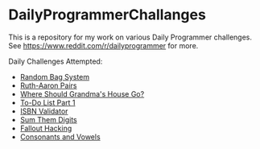 # DailyProgrammerChallanges
This is a repository for my work on various Daily Programmer challenges. See https://www.reddit.com/r/dailyprogrammer for more.

Daily Challenges Attempted: 

 - [Random Bag System](https://www.reddit.com/r/dailyprogrammer/comments/3ofsyb/20151012_challenge_236_easy_random_bag_system/)
 - [Ruth-Aaron Pairs](https://www.reddit.com/r/dailyprogrammer/comments/3nkanm/20151005_challenge_235_easy_ruthaaron_pairs/)
 - [Where Should Grandma's House Go?](https://www.reddit.com/r/dailyprogrammer/comments/3l61vx/20150916_challenge_232_intermediate_where_should/)
 - [To-Do List Part 1](https://www.reddit.com/r/dailyprogrammer/comments/39ws1x/20150615_challenge_218_easy_todo_list_part_1/)
 - [ISBN Validator](https://www.reddit.com/r/dailyprogrammer/comments/2s7ezp/20150112_challenge_197_easy_isbn_validator/)
 - [Sum Them Digits](https://www.reddit.com/r/dailyprogrammer/comments/1berjh/040113_challenge_122_easy_sum_them_digits/)
 - [Fallout Hacking](https://www.reddit.com/r/dailyprogrammer/comments/3qjnil/20151028_challenge_238_intermediate_fallout/)
 - [Consonants and Vowels](https://www.reddit.com/r/dailyprogrammer/comments/3q9vpn/20151026_challenge_238_easy_consonants_and_vowels/)
 
 